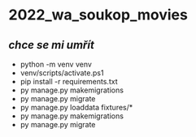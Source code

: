 # **2022_wa_soukop_movies**
## *chce se mi umřít*

+ python -m venv venv
+ venv/scripts/activate.ps1
+ pip install -r requirements.txt
+ py manage.py makemigrations
+ py manage.py migrate
+ py manage.py loaddata fixtures/*
+ py manage.py makemigrations
+ py manage.py migrate
